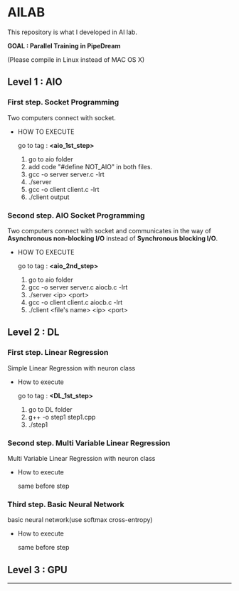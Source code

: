 # AILAB

This repository is what I developed in AI lab.

**GOAL : Parallel Training in PipeDream**

(Please compile in Linux instead of MAC OS X)


## Level 1 : AIO

### First step. Socket Programming
Two computers connect with socket.

* HOW TO EXECUTE

    go to tag : **<aio_1st_step>**
    1. go to aio folder
    2. add code "#define NOT_AIO" in both files.
    3. gcc -o server server.c -lrt
    4. ./server
    5. gcc -o client client.c -lrt
    6. ./client output

### Second step. AIO Socket Programming

Two computers connect with socket and communicates in the way of <strong>Asynchronous non-blocking I/O</strong> instead of <strong>Synchronous blocking I/O</strong>. 

* HOW TO EXECUTE

    go to tag : **<aio_2nd_step>**
    1. go to aio folder
    2. gcc -o server server.c aiocb.c -lrt
    3. ./server \<ip> \<port>
    4. gcc -o client client.c aiocb.c -lrt
    5. ./client <file\'s name> \<ip> \<port>


## Level 2 : DL

### First step. Linear Regression
Simple Linear Regression with neuron class

* How to execute

    go to tag : **<DL_1st_step>**
    1. go to DL folder
    2. g++ -o step1 step1.cpp
    3. ./step1

### Second step. Multi Variable Linear Regression

Multi Variable Linear Regression with neuron class

* How to execute

    same before step

### Third step. Basic Neural Network

basic neural network(use softmax cross-entropy)

* How to execute

    same before step

## Level 3 : GPU
---